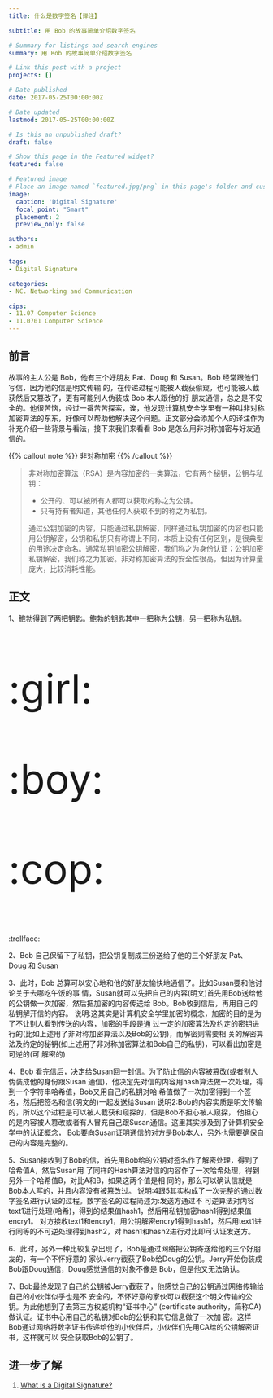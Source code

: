 ```yaml
---
title: 什么是数字签名【译注】

subtitle: 用 Bob 的故事简单介绍数字签名

# Summary for listings and search engines
summary: 用 Bob 的故事简单介绍数字签名

# Link this post with a project
projects: []

# Date published
date: 2017-05-25T00:00:00Z

# Date updated
lastmod: 2017-05-25T00:00:00Z

# Is this an unpublished draft?
draft: false

# Show this page in the Featured widget?
featured: false

# Featured image
# Place an image named `featured.jpg/png` in this page's folder and customize its options here.
image:
  caption: 'Digital Signature'
  focal_point: "Smart"
  placement: 2
  preview_only: false

authors:
- admin

tags:
- Digital Signature

categories:
- NC. Networking and Communication

cips: 
- 11.07 Computer Science 
- 11.0701 Computer Science
---
```


## 前言

故事的主人公是 Bob，他有三个好朋友 Pat、Doug 和 Susan。Bob 经常跟他们写信，因为他的信是明文传输 的，在传递过程可能被人截获偷窥，也可能被人截获然后又篡改了，更有可能别人伪装成 Bob 本人跟他的好 朋友通信，总之是不安全的。他很苦恼，经过一番苦苦探索，诶，他发现计算机安全学里有一种叫非对称加密算法的东东，好像可以帮助他解决这个问题。正文部分会添加个人的译注作为补充介绍一些背景与看法，接下来我们来看看 Bob 是怎么用非对称加密与好友通信的。

{{% callout note %}} 非对称加密 {{% /callout %}}

> 非对称加密算法（RSA）是内容加密的一类算法，它有两个秘钥，公钥与私钥：
>
> - 公开的、可以被所有人都可以获取的称之为公钥。
> - 只有持有者知道，其他任何人获取不到的称之为私钥。
>
> 通过公钥加密的内容，只能通过私钥解密，同样通过私钥加密的内容也只能用公钥解密，公钥和私钥只有称谓上不同，本质上没有任何区别，是很典型的用途决定命名。通常私钥加密公钥解密，我们称之为身份认证；公钥加密私钥解密，我们称之为加密。非对称加密算法的安全性很高，但因为计算量庞大，比较消耗性能。

## 正文

1、鲍勃得到了两把钥匙。鲍勃的钥匙其中一把称为公钥，另一把称为私钥。

<p style="font-size:5rem;"> :girl: </p>

<p style="font-size:5rem;"> :boy: </p>

<p style="font-size:5rem;"> :cop: </p>

<p style="font-size:5rem;">  </p>

:trollface:

2、Bob 自己保留下了私钥，把公钥复制成三份送给了他的三个好朋友 Pat、Doug 和 Susan

3、此时，Bob 总算可以安心地和他的好朋友愉快地通信了。比如Susan要和他讨论关于去哪吃午饭的事 情，Susan就可以先把自己的内容(明文)首先用Bob送给他的公钥做一次加密，然后把加密的内容传送给 Bob。Bob收到信后，再用自己的私钥解开信的内容。
说明:这其实是计算机安全学里加密的概念，加密的目的是为了不让别人看到传送的内容，加密的手段是通 过一定的加密算法及约定的密钥进行的(比如上述用了非对称加密算法以及Bob的公钥)，而解密则需要相 关的解密算法及约定的秘钥(如上述用了非对称加密算法和Bob自己的私钥)，可以看出加密是可逆的(可 解密的)

4、Bob 看完信后，决定给Susan回一封信。为了防止信的内容被篡改(或者别人伪装成他的身份跟Susan 通信)，他决定先对信的内容用hash算法做一次处理，得到一个字符串哈希值，Bob又用自己的私钥对哈 希值做了一次加密得到一个签名，然后把签名和信(明文的)一起发送给Susan
说明2:Bob的内容实质是明文传输的，所以这个过程是可以被人截获和窥探的，但是Bob不担心被人窥探， 他担心的是内容被人篡改或者有人冒充自己跟Susan通信。这里其实涉及到了计算机安全学中的认证概念， Bob要向Susan证明通信的对方是Bob本人，另外也需要确保自己的内容是完整的。

5、Susan接收到了Bob的信，首先用Bob给的公钥对签名作了解密处理，得到了哈希值A，然后Susan用 了同样的Hash算法对信的内容作了一次哈希处理，得到另外一个哈希值B，对比A和B，如果这两个值是相 同的，那么可以确认信就是Bob本人写的，并且内容没有被篡改过。
说明:4跟5其实构成了一次完整的通过数字签名进行认证的过程。数字签名的过程简述为:发送方通过不 可逆算法对内容text1进行处理(哈希)，得到的结果值hash1，然后用私钥加密hash1得到结果值encry1。 对方接收text1和encry1，用公钥解密encry1得到hash1，然后用text1进行同等的不可逆处理得到hash2，对 hash1和hash2进行对比即可认证发送方。

6、此时，另外一种比较复杂出现了，Bob是通过网络把公钥寄送给他的三个好朋友的，有一个不怀好意的 家伙Jerry截获了Bob给Doug的公钥。Jerry开始伪装成Bob跟Doug通信，Doug感觉通信的对象不像是 Bob，但是他又无法确认。

7、Bob最终发现了自己的公钥被Jerry截获了，他感觉自己的公钥通过网络传输给自己的小伙伴似乎也是不 安全的，不怀好意的家伙可以截获这个明文传输的公钥。为此他想到了去第三方权威机构“证书中心” (certificate authority，简称CA)做认证。证书中心用自己的私钥对Bob的公钥和其它信息做了一次加 密。这样Bob通过网络将数字证书传递给他的小伙伴后，小伙伴们先用CA给的公钥解密证书，这样就可以 安全获取Bob的公钥了。


## 进一步了解

1. [What is a Digital Signature?](http://www.youdzone.com/signature.html)